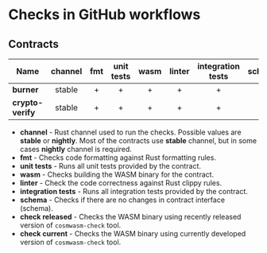 # Checks in GitHub workflows

## Contracts

| Name              | channel | fmt | unit<br/>tests | wasm | linter | integration<br/>tests | schema | check<br/>released | check<br/>current |
|-------------------|:-------:|:---:|:--------------:|:----:|:------:|:---------------------:|:------:|:------------------:|:-----------------:|
| **burner**        | stable  |  +  |       +        |  +   |   +    |           +           |   +    |         +          |         +         |
| **crypto-verify** | stable  |  +  |       +        |  +   |   +    |           +           |   +    |         +          |         +         |

- **channel** - Rust channel used to run the checks. Possible values are **stable** or **nightly**.
  Most of the contracts use **stable** channel, but in some cases **nightly** channel is required.
- **fmt** - Checks code formatting against Rust formatting rules.
- **unit tests** - Runs all unit tests provided by the contract.
- **wasm** - Checks building the WASM binary for the contract.
- **linter** - Check the code correctness against Rust clippy rules.
- **integration tests** - Runs all integration tests provided by the contract.
- **schema** - Checks if there are no changes in contract interface (schema).
- **check released** - Checks the WASM binary using recently released version of `cosmwasm-check` tool.  
- **check current** - Checks the WASM binary using currently developed version of `cosmwasm-check` tool.

